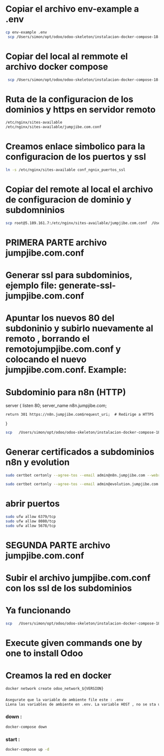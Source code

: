 # Copiar el archivo env-example a .env
 ```bash
 cp env-example .env
  scp /Users/simon/opt/odoo/odoo-skeleton/instalacion-docker-compose-18-17/n8n-evolution-api-odoo-18/env-example root@5.189.161.7:/root/odoo/n8n-evolution-api-odoo-18/.env
  ```
 # Copiar del local al remmote el archivo docker compose

```bash
 scp /Users/simon/opt/odoo/odoo-skeleton/instalacion-docker-compose-18-17/n8n-evolution-api-odoo-18/docker-compose.yaml root@5.189.161.7:/root/odoo/n8n-evolution-api-odoo-18
 ```
# Ruta de la configuracion de los dominios y https en servidor remoto
```bash
/etc/nginx/sites-available
/etc/nginx/sites-available/jumpjibe.com.conf
```
# Creamos enlace simbolico para la configuracion de los puertos y ssl 
```bash
ln -s /etc/nginx/sites-available conf_ngnix_puertos_ssl
```
# Copiar del remote al local el archivo de configuracion de dominio y subdomninios
 ```bash
 scp root@5.189.161.7:/etc/nginx/sites-available/jumpjibe.com.conf  /Users/simon/opt/odoo/odoo-skeleton/instalacion-docker-compose-18-17/n8n-evolution-api-odoo-18
```
# PRIMERA PARTE archivo jumpjibe.com.conf
# Generar ssl para subdominios, ejemplo file: generate-ssl-jumpjibe.com.conf
# Apuntar los nuevos 80 del subdoninio y subirlo nuevamente al remoto , borrando el remotojumpjibe.com.conf  y colocando el nuevo jumpjibe.com.conf. Example: 
# Subdominio para n8n (HTTP)
server {
    listen 80;
    server_name n8n.jumpjibe.com;

    return 301 https://n8n.jumpjibe.com$request_uri;  # Redirige a HTTPS
}
```bash
scp   /Users/simon/opt/odoo/odoo-skeleton/instalacion-docker-compose-18-17/n8n-evolution-api-odoo-18/jumpjibe.com.conf root@5.189.161.7:/etc/nginx/sites-available/jumpjibe.com.conf
```
# Generar certificados a subdominios n8n y evolution
```bash
sudo certbot certonly --agree-tos --email admin@n8n.jumpjibe.com --webroot -w /var/lib/letsencrypt/ -d n8n.jumpjibe.com
```
```bash
sudo certbot certonly --agree-tos --email admin@evolution.jumpjibe.com --webroot -w /var/lib/letsencrypt/ -d evolution.jumpjibe.com
```

# abrir puertos
```bash
sudo ufw allow 6379/tcp
sudo ufw allow 8080/tcp
sudo ufw allow 5678/tcp
```
# SEGUNDA PARTE archivo jumpjibe.com.conf
# Subir el archivo jumpjibe.com.conf con los ssl de los subdominios
# Ya funcionando
```bash
scp   /Users/simon/opt/odoo/odoo-skeleton/instalacion-docker-compose-18-17/n8n-evolution-api-odoo-18/jumpjibe.com.conf root@5.189.161.7:/etc/nginx/sites-available
```
 # Execute given commands one by one to install Odoo
 # Creamos la red en docker
 ```
 docker network create odoo_network_${VERSION}
 ```
###
```bash
Asegurate que la variable de ambiente file este : .env
LLena las variables de ambiente en .env. La variable HOST , no se sta usando
```
### down :
```bash
docker-compose down 
```

### start :
```bash
docker-compose up -d
```
